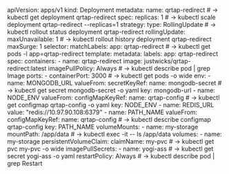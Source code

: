 apiVersion: apps/v1
kind: Deployment
metadata:
  name: qrtap-redirect                     # → kubectl get deployment qrtap-redirect
spec:
  replicas: 1                              # → kubectl scale deployment qrtap-redirect --replicas=1
  strategy:
    type: RollingUpdate                    # → kubectl rollout status deployment qrtap-redirect
    rollingUpdate:
      maxUnavailable: 1                    # → kubectl rollout history deployment qrtap-redirect
      maxSurge: 1
  selector:
    matchLabels:
      app: qrtap-redirect                  # → kubectl get pods -l app=qrtap-redirect
  template:
    metadata:
      labels:
        app: qrtap-redirect
    spec:
      containers:
        - name: qrtap-redirect
          image: justwicks/qrtap-redirect:latest
          imagePullPolicy: Always          # → kubectl describe pod <pod-name> | grep Image
          ports:
            - containerPort: 3000          # → kubectl get pods -o wide
          env:
            - name: MONGODB_URL
              valueFrom:
                secretKeyRef:
                  name: mongodb-secret      # → kubectl get secret mongodb-secret -o yaml
                  key: mongodb-url
            - name: NODE_ENV
              valueFrom:
                configMapKeyRef:
                  name: qrtap-config        # → kubectl get configmap qrtap-config -o yaml
                  key: NODE_ENV
            - name: REDIS_URL
              value: "redis://10.97.90.108:6379"
            - name: PATH_NAME
              valueFrom:
                configMapKeyRef:
                  name: qrtap-config        # → kubectl describe configmap qrtap-config
                  key: PATH_NAME
          volumeMounts:
            - name: my-storage
              mountPath: /app/data          # → kubectl exec -it <pod-name> -- ls /app/data
      volumes:
        - name: my-storage
          persistentVolumeClaim:
            claimName: my-pvc               # → kubectl get pvc my-pvc -o wide
      imagePullSecrets:
        - name: yogi-ass                    # → kubectl get secret yogi-ass -o yaml
      restartPolicy: Always                 # → kubectl describe pod <pod-name> | grep Restart
